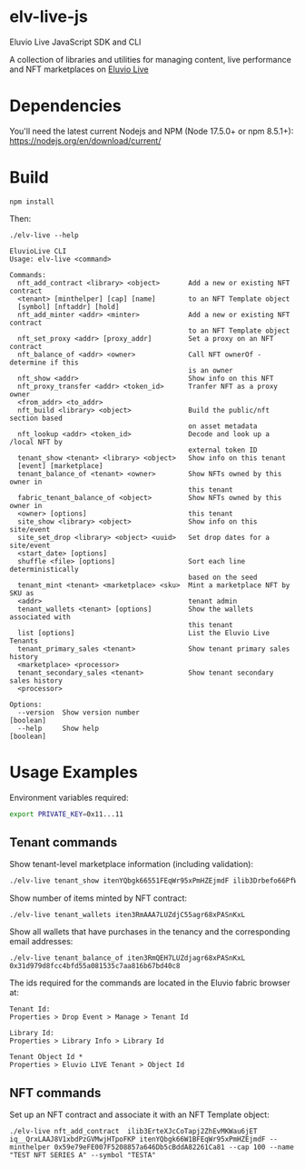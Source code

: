 # elv-live-js

Eluvio Live JavaScript SDK and CLI

A collection of libraries and utilities for managing content, live performance and NFT marketplaces on [Eluvio Live](https://live.eluv.io)

# Dependencies

You'll need the latest current Nodejs and NPM (Node 17.5.0+ or npm 8.5.1+): https://nodejs.org/en/download/current/

# Build

```
npm install
```

Then:

```
./elv-live --help

EluvioLive CLI
Usage: elv-live <command>

Commands:
  nft_add_contract <library> <object>       Add a new or existing NFT contract
  <tenant> [minthelper] [cap] [name]        to an NFT Template object
  [symbol] [nftaddr] [hold]
  nft_add_minter <addr> <minter>            Add a new or existing NFT contract
                                            to an NFT Template object
  nft_set_proxy <addr> [proxy_addr]         Set a proxy on an NFT contract
  nft_balance_of <addr> <owner>             Call NFT ownerOf - determine if this
                                            is an owner
  nft_show <addr>                           Show info on this NFT
  nft_proxy_transfer <addr> <token_id>      Tranfer NFT as a proxy owner
  <from_addr> <to_addr>
  nft_build <library> <object>              Build the public/nft section based
                                            on asset metadata
  nft_lookup <addr> <token_id>              Decode and look up a /local NFT by
                                            external token ID
  tenant_show <tenant> <library> <object>   Show info on this tenant
  [event] [marketplace]
  tenant_balance_of <tenant> <owner>        Show NFTs owned by this owner in
                                            this tenant
  fabric_tenant_balance_of <object>         Show NFTs owned by this owner in
  <owner> [options]                         this tenant
  site_show <library> <object>              Show info on this site/event
  site_set_drop <library> <object> <uuid>   Set drop dates for a site/event
  <start_date> [options]
  shuffle <file> [options]                  Sort each line deterministically
                                            based on the seed
  tenant_mint <tenant> <marketplace> <sku>  Mint a marketplace NFT by SKU as
  <addr>                                    tenant admin
  tenant_wallets <tenant> [options]         Show the wallets associated with
                                            this tenant
  list [options]                            List the Eluvio Live Tenants
  tenant_primary_sales <tenant>             Show tenant primary sales history
  <marketplace> <processor>
  tenant_secondary_sales <tenant>           Show tenant secondary sales history
  <processor>

Options:
  --version  Show version number                                       [boolean]
  --help     Show help                                                 [boolean]
```
# Usage Examples

Environment variables required:

```bash
export PRIVATE_KEY=0x11...11
```

## Tenant commands

Show tenant-level marketplace information (including validation):

``` bash
./elv-live tenant_show itenYQbgk66551FEqWr95xPmHZEjmdF ilib3Drbefo66PfWvY1NVup4VZFzDJ68  iq__21pxPgnpyYkV666nZ2RhNGYGYdwC --check_cauth ikms2BxjJaireMQXHS55gAiWkuugU5gsjx --check_minter 0x59e79eFE007F5205557a646Db5cBddA82261Ca81
```

Show number of items minted by NFT contract:
```
./elv-live tenant_wallets iten3RmAAA7LUZdjC55agr68xPASnKxL
```

Show all wallets that have purchases in the tenancy and the corresponding email addresses:
```
./elv-live tenant_balance_of iten3RmQEH7LUZdjagr68xPASnKxL 0x31d979d8fcc4bfd55a081535c7aa816b67bd40c8
```
The ids required for the commands are located in the Eluvio fabric browser at:

```
Tenant Id:
Properties > Drop Event > Manage > Tenant Id
```
```
Library Id:
Properties > Library Info > Library Id
```
```
Tenant Object Id *
Properties > Eluvio LIVE Tenant > Object Id
```
## NFT commands

Set up an NFT contract and associate it with an NFT Template object:

```
./elv-live nft_add_contract  ilib3ErteXJcCoTapj2ZhEvMKWau6jET iq__QrxLAAJ8V1xbdPzGVMwjHTpoFKP itenYQbgk66W1BFEqWr95xPmHZEjmdF --minthelper 0x59e79eFE007F5208857a646Db5cBddA82261Ca81 --cap 100 --name "TEST NFT SERIES A" --symbol "TESTA"
```
